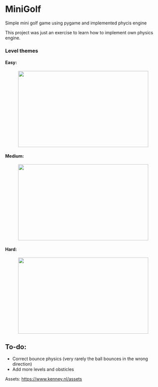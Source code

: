 # MiniGolf
Simple mini golf game using pygame and implemented phycis engine

This project was just an exercise to learn how to implement own physics engine.

### Level themes
#### Easy:
<p align="center">
  <img width="420" height="245" src="https://i.imgur.com/u8fdp6h.png">
</p>

#### Medium:
<p align="center">
  <img width="420" height="245" src="https://i.imgur.com/Qij9ID5.png">
</p>

#### Hard:
<p align="center">
  <img width="420" height="245" src="https://i.imgur.com/N6hBs33.png">
</p>

## To-do:
* Correct bounce physics (very rarely the ball bounces in the wrong direction)
* Add more levels and obsticles

Assets: https://www.kenney.nl/assets
